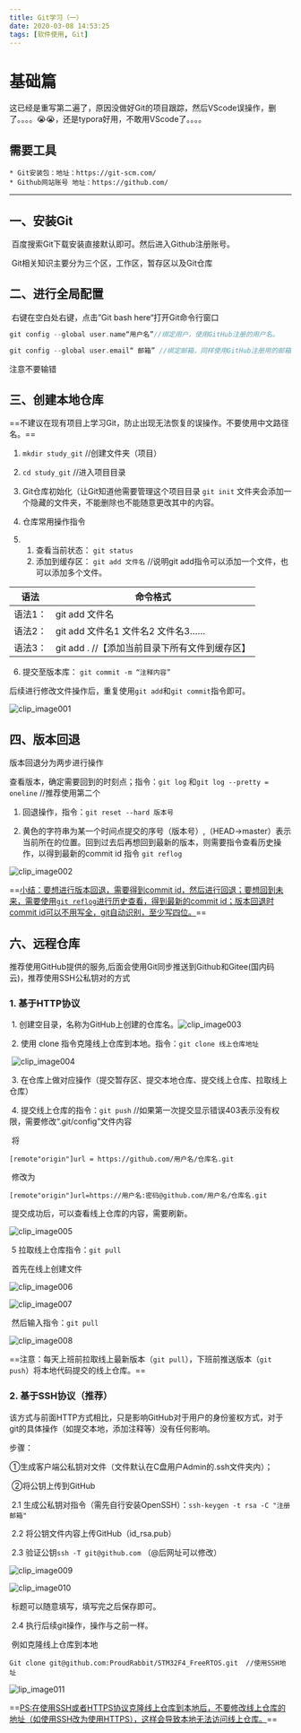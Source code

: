 ```yaml
---
title: Git学习（一）
date: 2020-03-08 14:53:25
tags: [软件使用, Git]
---
```


# 基础篇

这已经是重写第二遍了，原因没做好Git的项目跟踪，然后VScode误操作，删了。。。。😭😭，还是typora好用，不敢用VScode了。。。。

## 需要工具

	* Git安装包：地址：https://git-scm.com/
	* Github网站账号 地址：https://github.com/

---

<!--more-->

## 一、安装Git

​	百度搜索Git下载安装直接默认即可。然后进入Github注册账号。

​	Git相关知识主要分为三个区，工作区，暂存区以及Git仓库

## 二、进行全局配置

​	右键在空白处右键，点击”Git bash here“打开Git命令行窗口

```c
git config --global user.name“用户名”//绑定用户，使用GitHub注册的用户名。

git config --global user.email“ 邮箱” //绑定邮箱，同样使用GitHub注册用的邮箱。
```

注意不要输错

## 三、创建本地仓库

==不建议在现有项目上学习Git，防止出现无法恢复的误操作。不要使用中文路径名。==

1. `mkdir study_git`    //创建文件夹（项目）
2. `cd study_git`          //进入项目目录
3. Git仓库初始化（让Git知道他需要管理这个项目目录 `git init` 文件夹会添加一个隐藏的文件夹，不能删除也不能随意更改其中的内容。

4. 仓库常用操作指令

1. 1. 查看当前状态： `git status`
   2. 添加到缓存区： `git add 文件名`   //说明git      add指令可以添加一个文件，也可以添加多个文件。

| 语法    | 命令格式                                         |
| ------ | ----------------------------------------------- |
| 语法1： | git  add 文件名                                  |
| 语法2： | git  add 文件名1 文件名2 文件名3……                 |
| 语法3： | git  add .    //【添加当前目录下所有文件到缓存区】    |

6. 提交至版本库： `git commit -m “注释内容”`

后续进行修改文件操作后，重复使用`git add`和`git commit`指令即可。

![clip_image001](https://i.loli.net/2020/03/08/9VXrUPDZAwSCjYm.png)

## 四、版本回退

版本回退分为两步进行操作

查看版本，确定需要回到的时刻点；指令：`git log`  和`git log --pretty = oneline`   //推荐使用第二个

1. 回退操作，指令：`git reset --hard 版本号`

2. 黄色的字符串为某一个时间点提交的序号（版本号）,（HEAD->master）表示当前所在的位置。回到过去后再想回到最新的版本，则需要指令查看历史操作，以得到最新的commit id  指令 `git reflog`

![clip_image002](https://i.loli.net/2020/03/08/jHOBoGuVXd1wyb9.png)

==<u>小结：要想进行版本回退，需要得到commit id，然后进行回退；要想回到未来，需要使用`git reflog`进行历史查看，得到最新的commit id；版本回退时commit id可以不用写全，git自动识别，至少写四位。</u>==

## 六、远程仓库

推荐使用GitHub提供的服务,后面会使用Git同步推送到Github和Gitee(国内码云)，推荐使用SSH公私钥对的方式

### 1. 基于HTTP协议

​		1. 创建空目录，名称为GitHub上创建的仓库名。![clip_image003](https://i.loli.net/2020/03/08/ZN2lCGmeq9Kkdah.png)

​		2. 使用 clone 指令克隆线上仓库到本地。指令：`git clone 线上仓库地址`

​			![clip_image004](https://i.loli.net/2020/03/08/LiUvyBMHqmIoEPf.png)

​		3. 在仓库上做对应操作（提交暂存区、提交本地仓库、提交线上仓库、拉取线上仓库）

​		4. 提交线上仓库的指令：`git push`         //如果第一次提交显示错误403表示没有权限，需要修改“.git/config”文件内容

​			将

​			`[remote"origin"]url = https://github.com/用户名/仓库名.git`

​			修改为

​			`[remote"origin"]url=https://用户名:密码@github.com/用户名/仓库名.git`

​			提交成功后，可以查看线上仓库的内容，需要刷新。

![clip_image005](https://i.loli.net/2020/03/08/Ml7yrNHXZR4cWQJ.png)

 

​			5 拉取线上仓库指令：`git pull`

​				首先在线上创建文件

![clip_image006](https://i.loli.net/2020/03/08/2ZbHRjinu7wN9Xm.png)

 

![clip_image007](https://i.loli.net/2020/03/08/nXWsqceMBmHw1tR.png)

​				然后输入指令：`git pull`

![clip_image008](https://i.loli.net/2020/03/08/nsDFpY3OHrh1SJc.png)

==注意：每天上班前拉取线上最新版本（`git pull`），下班前推送版本（`git push`）将本地代码提交的线上仓库。==

### 2. 基于SSH协议（推荐）

该方式与前面HTTP方式相比，只是影响GitHub对于用户的身份鉴权方式，对于git的具体操作（如提交本地，添加注释等）没有任何影响。

步骤：

​			①生成客户端公私钥对文件（文件默认在C盘用户Admin的.ssh文件夹内）；

​			②将公钥上传到GitHub

​	2.1 生成公私钥对指令（需先自行安装OpenSSH）：`ssh-keygen -t rsa -C "注册邮箱"`

​	2.2 将公钥文件内容上传GitHub（id_rsa.pub）

​	2.3 验证公钥`ssh -T git@github.com` （@后网址可以修改）

![clip_image009](https://i.loli.net/2020/03/08/YJgw8u9xIWRnaL6.png)

 

![clip_image010](https://i.loli.net/2020/03/08/CygzQBHtISkq5TO.png)

 

​	标题可以随意填写，填写完之后保存即可。

​	2.4 执行后续git操作，操作与之前一样。

​			例如克隆线上仓库到本地

​			`Git clone git@github.com:ProudRabbit/STM32F4_FreeRTOS.git  //使用SSH地址`

![lip_image011](https://i.loli.net/2020/03/08/QPmlKxUAEH5Vb6W.png)

 

==<u>PS:在使用SSH或者HTTPS协议克隆线上仓库到本地后，不要修改线上仓库的地址（如使用SSH改为使用HTTPS），这样会导致本地无法访问线上仓库。</u>==